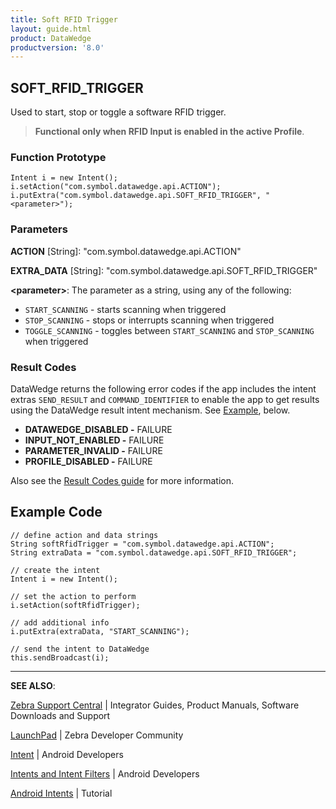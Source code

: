 ```yaml
---
title: Soft RFID Trigger 
layout: guide.html
product: DataWedge
productversion: '8.0'
---
```


## SOFT_RFID_TRIGGER 

Used to start, stop or toggle a software RFID trigger. 

> **Functional only when RFID Input is enabled in the active Profile**.

### Function Prototype

	Intent i = new Intent();
	i.setAction("com.symbol.datawedge.api.ACTION");
	i.putExtra("com.symbol.datawedge.api.SOFT_RFID_TRIGGER", "<parameter>");


### Parameters

**ACTION** [String]: "com.symbol.datawedge.api.ACTION"

**EXTRA_DATA** [String]: "com.symbol.datawedge.api.SOFT_RFID_TRIGGER"

**&lt;parameter&gt;**: The parameter as a string, using any of the following: 

* `START_SCANNING` - starts scanning when triggered
* `STOP_SCANNING` - stops or interrupts scanning when triggered
* `TOGGLE_SCANNING` - toggles between `START_SCANNING` and `STOP_SCANNING` when triggered

### Result Codes

DataWedge returns the following error codes if the app includes the intent extras `SEND_RESULT` and `COMMAND_IDENTIFIER` to enable the app to get results using the DataWedge result intent mechanism. See [Example](#example), below. 

* **DATAWEDGE_DISABLED -** FAILURE
* **INPUT_NOT_ENABLED -** FAILURE
* **PARAMETER_INVALID -** FAILURE
* **PROFILE_DISABLED -** FAILURE 

Also see the [Result Codes guide](../resultinfo) for more information.  

## Example Code

	// define action and data strings 
	String softRfidTrigger = "com.symbol.datawedge.api.ACTION"; 
	String extraData = "com.symbol.datawedge.api.SOFT_RFID_TRIGGER"; 

	// create the intent 
	Intent i = new Intent(); 

	// set the action to perform 
	i.setAction(softRfidTrigger); 

	// add additional info 
	i.putExtra(extraData, "START_SCANNING"); 

	// send the intent to DataWedge 
	this.sendBroadcast(i); 


-----

**SEE ALSO**:

[Zebra Support Central](https://www.zebra.com/us/en/support-downloads.html) | Integrator Guides, Product Manuals, Software Downloads and Support

[LaunchPad](https://developer.zebra.com/welcome) | Zebra Developer Community

[Intent](https://developer.android.com/reference/android/content/Intent.html) | Android Developers

[Intents and Intent Filters](http://developer.android.com/guide/components/intents-filters.html) | Android Developers

[Android Intents](http://www.vogella.com/tutorials/AndroidIntent/article.html) | Tutorial
